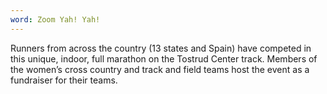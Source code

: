 ```yaml
---
word: Zoom Yah! Yah!
---
```


Runners from across the country (13 states and Spain) have competed in this unique, indoor, full marathon on the Tostrud Center track. Members of the women’s cross country and track and field teams host the event as a fundraiser for their teams.
